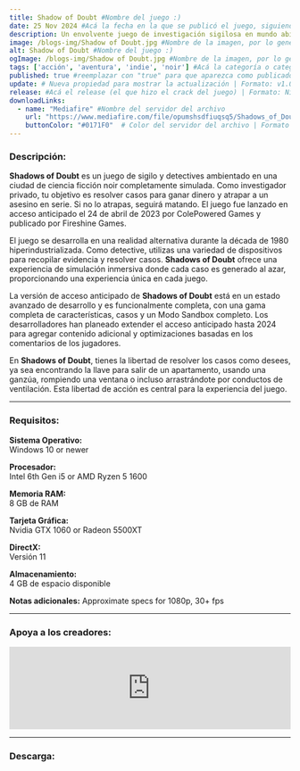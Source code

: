 ```yaml
---
title: Shadow of Doubt #Nombre del juego :)
date: 25 Nov 2024 #Acá la fecha en la que se publicó el juego, siguiendo este formato: Dia "30", Mes "Oct", Año "2024" = como debe quedar: 30 Oct 2024
description: Un envolvente juego de investigación sigilosa en mundo abierto ambientado en una delictiva ciudad de ciencia ficción totalmente simulada donde reina el crimen y la corrupción. Piensa como un investigador privado y acepta trabajos para conseguir dinero en tu senda para atrapar a un asesino en serie. #Acá una mini descripción del juego
image: /blogs-img/Shadow of Doubt.jpg #Nombre de la imagen, por lo general es exactamente el mismo nombre que el juego excluyendo lo ":" (Dos puntos)
alt: Shadow of Doubt #Nombre del juego :)
ogImage: /blogs-img/Shadow of Doubt.jpg #Nombre de la imagen, por lo general es exactamente el mismo nombre que el juego excluyendo lo ":" (Dos puntos)
tags: ['acción', 'aventura', 'indie', 'noir'] #Acá la categoría o categorías del juego, si es más de una se coloca en este formato: ['categoría1', 'categoría2']
published: true #reemplazar con "true" para que aparezca como publicado
update: # Nueva propiedad para mostrar la actualización | Formato: v1.0.0
release: #Acá el release (el que hizo el crack del juego) | Formato: Nicolhetti
downloadLinks:
  - name: "Mediafire" #Nombre del servidor del archivo
    url: "https://www.mediafire.com/file/opumshsdfiuqsq5/Shadows_of_Doubt.zip/file" #Link de descarga
    buttonColor: "#0171F0"  # Color del servidor del archivo | Formato hexadecimal | MediaFire: #0171F0 | Buzzheavier: #FF6600 |
---
```


<!--En VSCode seleccionando una palabra, por ejemplo: "Shadow of Doubt" y apretando Ctrl+F2 se seleccionan todas las palabras iguales-->

### Descripción:
**Shadows of Doubt** es un juego de sigilo y detectives ambientado en una ciudad de ciencia ficción noir completamente simulada. Como investigador privado, tu objetivo es resolver casos para ganar dinero y atrapar a un asesino en serie. Si no lo atrapas, seguirá matando. El juego fue lanzado en acceso anticipado el 24 de abril de 2023 por ColePowered Games y publicado por Fireshine Games.

El juego se desarrolla en una realidad alternativa durante la década de 1980 hiperindustrializada. Como detective, utilizas una variedad de dispositivos para recopilar evidencia y resolver casos. **Shadows of Doubt** ofrece una experiencia de simulación inmersiva donde cada caso es generado al azar, proporcionando una experiencia única en cada juego.

La versión de acceso anticipado de **Shadows of Doubt** está en un estado avanzado de desarrollo y es funcionalmente completa, con una gama completa de características, casos y un Modo Sandbox completo. Los desarrolladores han planeado extender el acceso anticipado hasta 2024 para agregar contenido adicional y optimizaciones basadas en los comentarios de los jugadores.

En **Shadows of Doubt**, tienes la libertad de resolver los casos como desees, ya sea encontrando la llave para salir de un apartamento, usando una ganzúa, rompiendo una ventana o incluso arrastrándote por conductos de ventilación. Esta libertad de acción es central para la experiencia del juego. 
<!--Prompt para Chat-GPT: Hazme una descripción para el juego "Shadow of Doubt" y cada que menciones "Shadow of Doubt" ponlo en negrita -->

---

### Requisitos:
**Sistema Operativo:**  
Windows 10 or newer

**Procesador:**  
Intel 6th Gen i5 or AMD Ryzen 5 1600

**Memoria RAM:**  
8 GB de RAM

**Tarjeta Gráfica:**  
Nvidia GTX 1060 or Radeon 5500XT

**DirectX:**  
Versión 11

**Almacenamiento:**  
4 GB de espacio disponible

**Notas adicionales:**
Approximate specs for 1080p, 30+ fps

<!--Si falta o sobra un requisito se quita o se agrega manteniendo el mismo formato-->

---

### Apoya a los creadores:
<iframe src="https://store.steampowered.com/widget/986130/" frameborder="0" style="background-color: transparent; width: 100% !important; aspect-ratio: 646 / 190;"></iframe>

<!--Reemplazar los numeros (AppID) del juego (en este caso 2668510) por el numero (AppID) correspondiente con el juego a publicar-->
<!--El AppID se encuentra en la URL del Juego en Steam-->

---

### Descarga:
